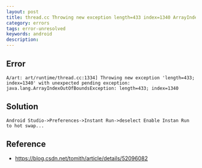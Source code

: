 ```yaml
---
layout: post
title: thread.cc Throwing new exception length=433 index=1340 ArrayIndexOutOfBoundsException
category: errors
tags: error-unresolved
keywords: android
description: 
---	
```



## Error

```
A/art: art/runtime/thread.cc:1334] Throwing new exception 'length=433; index=1340' with unexpected pending exception: java.lang.ArrayIndexOutOfBoundsException: length=433; index=1340
```

## Solution

```
Android Studio->Preferences->Instant Run->deselect Enable Instan Run to hot swap... 
```

## Reference

* <https://blog.csdn.net/tomith/article/details/52096082>